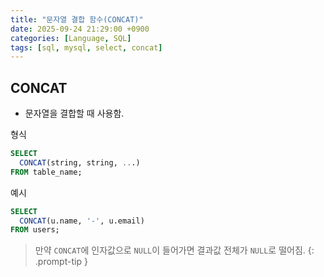 ```yaml
---
title: "문자열 결합 함수(CONCAT)"
date: 2025-09-24 21:29:00 +0900
categories: [Language, SQL]
tags: [sql, mysql, select, concat]
---
```


## **CONCAT**
- 문자열을 결합할 때 사용함.

형식
```sql
SELECT
  CONCAT(string, string, ...)
FROM table_name;
```

예시
```sql
SELECT
  CONCAT(u.name, '-', u.email)
FROM users;
```

> 만약 `CONCAT`에 인자값으로 `NULL`이 들어가면 결과값 전체가 `NULL`로 떨어짐.
{: .prompt-tip }